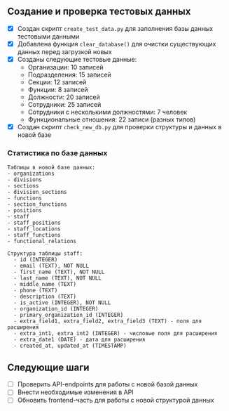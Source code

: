## Создание и проверка тестовых данных

- [x] Создан скрипт `create_test_data.py` для заполнения базы данных тестовыми данными
- [x] Добавлена функция `clear_database()` для очистки существующих данных перед загрузкой новых
- [x] Созданы следующие тестовые данные:
  - Организации: 10 записей
  - Подразделения: 15 записей
  - Секции: 12 записей
  - Функции: 8 записей
  - Должности: 20 записей
  - Сотрудники: 25 записей
  - Сотрудники с несколькими должностями: 7 человек
  - Функциональные отношения: 22 записи (разных типов)
- [x] Создан скрипт `check_new_db.py` для проверки структуры и данных в новой базе

### Статистика по базе данных

```
Таблицы в новой базе данных:
- organizations
- divisions
- sections
- division_sections
- functions
- section_functions
- positions
- staff
- staff_positions
- staff_locations
- staff_functions
- functional_relations

Структура таблицы staff:
  - id (INTEGER)
  - email (TEXT), NOT NULL
  - first_name (TEXT), NOT NULL
  - last_name (TEXT), NOT NULL
  - middle_name (TEXT)
  - phone (TEXT)
  - description (TEXT)
  - is_active (INTEGER), NOT NULL
  - organization_id (INTEGER)
  - primary_organization_id (INTEGER)
  - extra_field1, extra_field2, extra_field3 (TEXT) - поля для расширения
  - extra_int1, extra_int2 (INTEGER) - числовые поля для расширения
  - extra_date1 (DATE) - дата для расширения
  - created_at, updated_at (TIMESTAMP)
```

## Следующие шаги

- [ ] Проверить API-endpoints для работы с новой базой данных
- [ ] Внести необходимые изменения в API
- [ ] Обновить frontend-часть для работы с новой структурой данных 